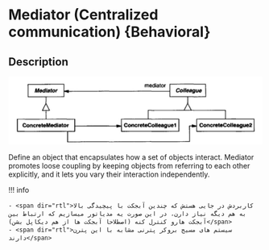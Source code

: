 # Mediator (Centralized communication) {Behavioral}

## Description

![](mediator/image1.jpg)

Define an object that encapsulates how a set of objects interact. Mediator promotes loose coupling by keeping objects from referring to each other explicitly, and it lets you vary their interaction independently.

!!! info

    - <span dir="rtl">کاربردش در جایی هستش که چندین آبجکت با پیچیدگی بالا به هم دیگه نیاز دارن، در این صورت یه مدیاتور میسازیم که ارتباط بین آبجکت هارو کنترل کنه (اصطلاحا آبجکت ها از هم دیکاپل بشن)</span>
    - <span dir="rtl">سیستم های مسیج بروکر پترنی مشابه با این پترن دارند</span>
